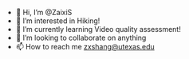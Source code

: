 - 👋 Hi, I’m @ZaixiS
- 👀 I’m interested in Hiking!
- 🌱 I’m currently learning Video quality assessment!
- 💞️ I’m looking to collaborate on anything
- 📫 How to reach me zxshang@utexas.edu

<!---
ZaixiS/ZaixiS is a ✨ special ✨ repository because its `README.md` (this file) appears on your GitHub profile.
You can click the Preview link to take a look at your changes.
--->
